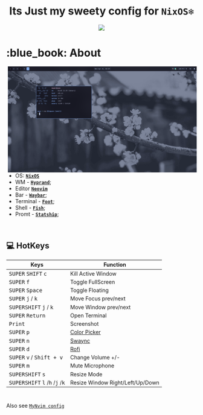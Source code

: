 <h1 align="center"> Its Just my sweety config for  <code>NixOS❄️</code> </h1>

<p align="center">
  <img src="https://img.shields.io/github/repo-size/SHTRAMPANTUNC/MyNixOS?style=for-the-badge">
  </br>
</p>

###

<h1 align="left"> :blue_book: About</h1> 

<img src="assets/preview.png" alt="rice" align="right" width="500px">

</br>

 - OS: [**`NixOS`**](https://nixos.org/)
 - WM - [**`Hyprand`**](https://hyprland.org/);
 - Editor [**`Neovim`**](https://neovim.io/)
 - Bar - [**`Waybar`**](https://github.com/Alexays/Waybar);
 - Terminal - [**`Foot`**](https://codeberg.org/dnkl/foot);
 - Shell - [**`Fish`**](https://fishshell.com/);
 - Promt - [**`Statship`**](https://starship.rs/);

</br>

## 💻 HotKeys
| Keys        | Function          |
| ------------- |-------------|
| <kbd>SUPER</kbd> <kbd>SHIFT</kbd> <kbd>c</kbd>  | Kill Active Window |
| <kbd>SUPER</kbd> <kbd>f</kbd> | Toggle FullScreen |
| <kbd>SUPER</kbd> <kbd>Space</kbd> | Toggle Floating |
| <kbd>SUPER</kbd> <kbd>j</kbd> / <kbd>k</kbd> | Move Focus prev/next |
| <kbd>SUPERSHIFT</kbd> <kbd>j</kbd> / <kbd>k</kbd> | Move Window prev/next |
| <kbd>SUPER</kbd> <kbd>Return</kbd> | Open Terminal |
| <kbd>Print</kbd> | Screenshot |
| <kbd>SUPER</kbd> <kbd>p</kbd>| [Color Picker](https://github.com/hyprwm/hyprpicker) |
| <kbd>SUPER</kbd> <kbd>n</kbd> | [Swaync](https://github.com/ErikReider/SwayNotificationCenter) |
| <kbd>SUPER</kbd> <kbd>d</kbd> | [Rofi](https://github.com/davatorium/rofi) |
| <kbd>SUPER</kbd> <kbd>v</kbd> / <kbd>Shift + v</kbd> | Change Volume +/- |
| <kbd>SUPER</kbd> <kbd>m</kbd> | Mute Microphone |
| <kbd>SUPERSHIFT</kbd> <kbd>s</kbd> | Resize Mode |
| <kbd>SUPERSHIFT</kbd> <kbd>l</kbd> /<kbd>h</kbd> /<kbd>j</kbd> /<kbd>k</kbd> | Resize Window Right/Left/Up/Down |

#

Also see [`MyNvim config`](https://github.com/SHTRAMPANTUNC/MyNvim)
